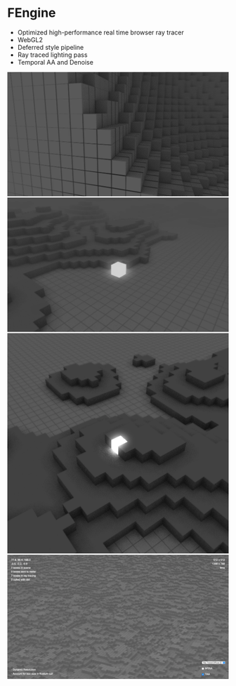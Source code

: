 # FEngine

 - Optimized high-performance real time browser ray tracer
 - WebGL2
 - Deferred style pipeline
 - Ray traced lighting pass
 - Temporal AA and Denoise
 
 ![Alt text](images/showcase/27.png?raw=true "Title")
 ![Alt text](images/showcase/57.png?raw=true "Title")
 ![Alt text](images/showcase/53.png?raw=true "Title")
 ![Alt text](images/showcase/8.png?raw=true "Title")
